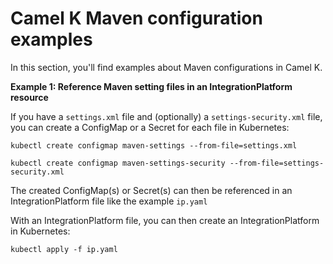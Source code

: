 # Camel K Maven configuration examples

In this section, you'll find examples about Maven configurations in Camel K.

**Example 1: Reference Maven setting files in an IntegrationPlatform resource**

If you have a `settings.xml` file and (optionally) a `settings-security.xml` file, you can create a ConfigMap or a Secret for each file in Kubernetes:

`kubectl create configmap maven-settings --from-file=settings.xml`

`kubectl create configmap maven-settings-security --from-file=settings-security.xml`

The created ConfigMap(s) or Secret(s) can then be referenced in an IntegrationPlatform file like the example `ip.yaml`

With an IntegrationPlatform file, you can then create an IntegrationPlatform in Kubernetes:

`kubectl apply -f ip.yaml`